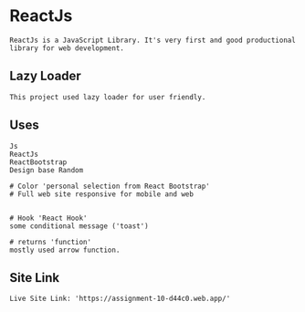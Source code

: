 # ReactJs

```
ReactJs is a JavaScript Library. It's very first and good productional library for web development.

```

## Lazy Loader

```
This project used lazy loader for user friendly.
```

## Uses

```
Js
ReactJs
ReactBootstrap
Design base Random

# Color 'personal selection from React Bootstrap'
# Full web site responsive for mobile and web


# Hook 'React Hook'
some conditional message ('toast')

# returns 'function'
mostly used arrow function.
```

## Site Link

```
Live Site Link: 'https://assignment-10-d44c0.web.app/'
```
